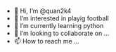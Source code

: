 - 👋 Hi, I’m @quan2k4
- 👀 I’m interested in playig football
- 🌱 I’m currently learning python 
- 💞️ I’m looking to collaborate on ...
- 📫 How to reach me ...

<!---
quan2k4/quan2k4 is a ✨ special ✨ repository because its `README.md` (this file) appears on your GitHub profile.
You can click the Preview link to take a look at your changes.
--->
